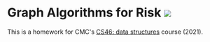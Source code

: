 # Graph Algorithms for Risk [![](https://github.com/aaronxie0000/risk/workflows/tests/badge.svg)](https://github.com/aaronxie0000/risk/actions?query=workflow%3Atests)

This is a homework for CMC's [CS46: data structures](https://github.com/mikeizbicki/cmc-csci046) course (2021).
